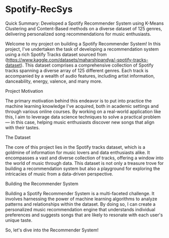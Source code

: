 # Spotify-RecSys
Quick Summary: Developed a Spotify Recommender System using K-Means Clustering and Content-Based methods on a diverse dataset of 125 genres, delivering personalized song recommendations for music enthusiasts.

Welcome to my project on building a Spotify Recommender System! In this project, I've undertaken the task of developing a recommendation system using a rich Spotify Tracks dataset sourced from (https://www.kaggle.com/datasets/maharshipandya/-spotify-tracks-dataset). This dataset comprises a comprehensive collection of Spotify tracks spanning a diverse array of 125 different genres. Each track is accompanied by a wealth of audio features, including artist information, danceability, energy, valence, and many more.

Project Motivation

The primary motivation behind this endeavor is to put into practice the machine learning knowledge I've acquired, both in academic settings and through various online courses. By working on a real-world application like this, I aim to leverage data science techniques to solve a practical problem — in this case, helping music enthusiasts discover new songs that align with their tastes.

The Dataset

The core of this project lies in the Spotify tracks dataset, which is a goldmine of information for music lovers and data enthusiasts alike. It encompasses a vast and diverse collection of tracks, offering a window into the world of music through data. This dataset is not only a treasure trove for building a recommendation system but also a playground for exploring the intricacies of music from a data-driven perspective.

Building the Recommender System

Building a Spotify Recommender System is a multi-faceted challenge. It involves harnessing the power of machine learning algorithms to analyze patterns and relationships within the dataset. By doing so, I can create a personalized music recommendation engine that understands individual preferences and suggests songs that are likely to resonate with each user's unique taste.

So, let's dive into the Recommender System!

